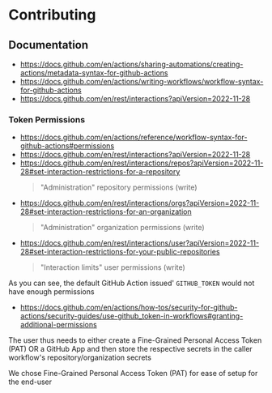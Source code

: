 # Contributing

## Documentation

- <https://docs.github.com/en/actions/sharing-automations/creating-actions/metadata-syntax-for-github-actions>
- <https://docs.github.com/en/actions/writing-workflows/workflow-syntax-for-github-actions>
- <https://docs.github.com/en/rest/interactions?apiVersion=2022-11-28>

### Token Permissions

- <https://docs.github.com/en/actions/reference/workflow-syntax-for-github-actions#permissions>
- <https://docs.github.com/en/rest/interactions?apiVersion=2022-11-28>
- <https://docs.github.com/en/rest/interactions/repos?apiVersion=2022-11-28#set-interaction-restrictions-for-a-repository>
	> "Administration" repository permissions (write)
- <https://docs.github.com/en/rest/interactions/orgs?apiVersion=2022-11-28#set-interaction-restrictions-for-an-organization>
	> "Administration" organization permissions (write)
- <https://docs.github.com/en/rest/interactions/user?apiVersion=2022-11-28#set-interaction-restrictions-for-your-public-repositories>
	> "Interaction limits" user permissions (write)

As you can see, the default GitHub Action issued' `GITHUB_TOKEN` would not have enough permissions

- <https://docs.github.com/en/actions/how-tos/security-for-github-actions/security-guides/use-github_token-in-workflows#granting-additional-permissions>

The user thus needs to either create a Fine-Grained Personal Access Token (PAT) OR a GitHub App and then store the respective secrets in the caller workflow's repository/organization secrets

We chose Fine-Grained Personal Access Token (PAT) for ease of setup for the end-user
